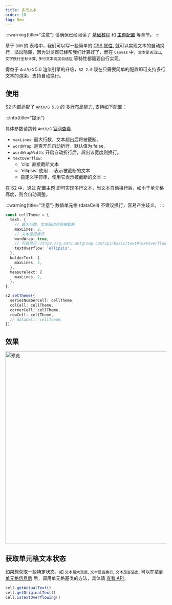 ```yaml
---
title: 多行文本
order: 10
tag: New
---
```


:::warning{title="注意"}
请确保已经阅读了 [基础教程](/manual/basic/base-concept) 和 [主题配置](/manual/basic/theme) 等章节。
:::

基于 `DOM` 的 表格中，我们可以写一些简单的 [CSS 属性](https://developer.mozilla.org/en-US/docs/Web/CSS/text-overflow), 就可以实现文本的自动换行，溢出隐藏，因为浏览器已经帮我们计算好了，而在 `Canvas` 中，`文本是否溢出`, `文字换行坐标计算`, `多行文本高度自适应` 等特性都需要自行实现。

得益于 `AntV/G` 5.0 渲染引擎的升级，`S2 2.0` 现在只需要简单的配置即可支持多行文本的渲染，支持自动换行。

<Playground path="layout/custom/demo/multi-line-text.ts" rid='multi-line-text' height="200"></playground>

## 使用

S2 内部适配了 `AntV/G 5.0` 的 [多行布局能力](https://g.antv.antgroup.com/api/basic/text#%E5%A4%9A%E8%A1%8C%E5%B8%83%E5%B1%80), 支持如下配置：

:::info{title="提示"}

具体参数请跳转 `AntV/G` [官网查看](https://g.antv.antgroup.com/api/basic/text#%E5%A4%9A%E8%A1%8C%E5%B8%83%E5%B1%80).

- `maxLines`: 最大行数，文本超出后将被截断。
- `wordWrap`: 是否开启自动折行，默认值为 false,
- `wordWrapWidth`: 开启自动折行后，超出该宽度则换行。
- `textOverflow`:
  - 'clip' 直接截断文本
  - 'ellipsis' 使用 ... 表示被截断的文本
  - 自定义字符串，使用它表示被截断的文本
:::

在 S2 中，通过 [配置主题](/manual/basic/theme) 即可实现多行文本，当文本自动换行后，如小于单元格高度，则会自动调整。

:::warning{title="注意"}
数值单元格 (dataCell) 不建议换行，容易产生歧义。
:::

```ts
const cellTheme = {
  text: {
    // 最大行数，文本超出后将被截断
    maxLines: 2,
    // 文本是否换行
    wordWrap: true,
    // 可选项见：https://g.antv.antgroup.com/api/basic/text#textoverflow
    textOverflow: 'ellipsis',
  },
  bolderText: {
    maxLines: 2,
  },
  measureText: {
    maxLines: 2,
  },
};

s2.setTheme({
  seriesNumberCell: cellTheme,
  colCell: cellTheme,
  cornerCell: cellTheme,
  rowCell: cellTheme,
  // dataCell: cellTheme,
});

```

## 效果

<img src="https://mdn.alipayobjects.com/huamei_qa8qxu/afts/img/A*uMV6QYL-TcwAAAAAAAAAAAAADmJ7AQ/original" width="600" alt="预览"/>

## 获取单元格文本状态

如果想获取一些特定状态，如 `文本最大宽度`, `文本是否换行`, `文本是否溢出`, 可以在拿到 [单元格信息后](/manual/advanced/get-cell-data) 后，调用单元格基类的方法，具体请 [查看 API](/api/basic-class/base-cell)。

```ts
cell.getActualText()
cell.getOriginalText()
cell.isTextOverflowing()
```
